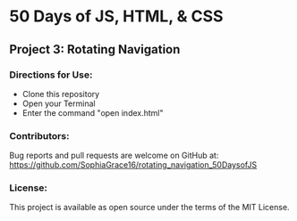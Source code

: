 # 50 Days of JS, HTML, & CSS 
## Project 3: Rotating Navigation

### Directions for Use:

* Clone this repository
* Open your Terminal
* Enter the command "open index.html"

### Contributors:

Bug reports and pull requests are welcome on GitHub at:
https://github.com/SophiaGrace16/rotating_navigation_50DaysofJS

### License:

This project is  available as open source under the terms of the MIT License.